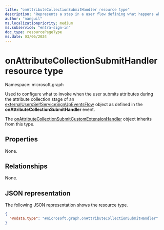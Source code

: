 ```yaml
---
title: "onAttributeCollectionSubmitHandler resource type"
description: "Represents a step in a user flow defining what happens when the user submits attributes during the attribute collection stage."
author: "nanguil"
ms.localizationpriority: medium
ms.subservice: "entra-sign-in"
doc_type: resourcePageType
ms.date: 03/06/2024
---
```


# onAttributeCollectionSubmitHandler resource type

Namespace: microsoft.graph

Used to configure what to invoke when the user submits attributes during the attribute collection stage of an [externalUsersSelfServiceSignUpEventsFlow](externalUsersSelfServiceSignUpEventsFlow.md) object as defined in the **onAttributeCollectionSubmitHandler** event.

The [onAttributeCollectionSubmitCustomExtensionHandler](../resources/onattributecollectionsubmitcustomextensionhandler.md) object inherits from this type.

## Properties
None.

## Relationships
None.

## JSON representation
The following JSON representation shows the resource type.
<!-- {
  "blockType": "resource",
  "@odata.type": "microsoft.graph.onAttributeCollectionSubmitHandler"
}
-->
``` json
{
  "@odata.type": "#microsoft.graph.onAttributeCollectionSubmitHandler"
}
```

